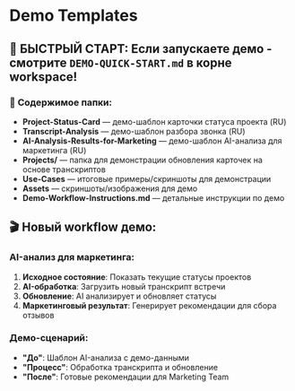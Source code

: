 # Demo Templates

## 🚀 **БЫСТРЫЙ СТАРТ**: Если запускаете демо - смотрите `DEMO-QUICK-START.md` в корне workspace!

### 📁 **Содержимое папки**:
- **Project-Status-Card** — демо-шаблон карточки статуса проекта (RU)
- **Transcript-Analysis** — демо-шаблон разбора звонка (RU)
- **AI-Analysis-Results-for-Marketing** — демо-шаблон AI-анализа для маркетинга (RU)
- **Projects/** — папка для демонстрации обновления карточек на основе транскриптов
- **Use-Cases** — итоговые примеры/скриншоты для демонстрации
- **Assets** — скриншоты/изображения для демо
- **Demo-Workflow-Instructions.md** — детальные инструкции по демо

## 🎬 Новый workflow демо:

### **AI-анализ для маркетинга**:
1. **Исходное состояние**: Показать текущие статусы проектов
2. **AI-обработка**: Загрузить новый транскрипт встречи
3. **Обновление**: AI анализирует и обновляет статусы
4. **Маркетинговый результат**: Генерирует рекомендации для сбора отзывов

### **Демо-сценарий**:
- **"До"**: Шаблон AI-анализа с демо-данными
- **"Процесс"**: Обработка транскрипта и обновление
- **"После"**: Готовые рекомендации для Marketing Team
